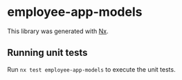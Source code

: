 # employee-app-models

This library was generated with [Nx](https://nx.dev).

## Running unit tests

Run `nx test employee-app-models` to execute the unit tests.
